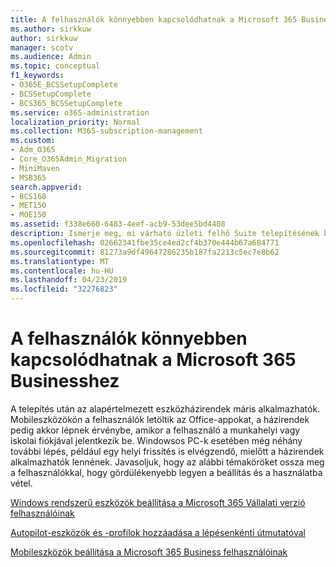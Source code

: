 ```yaml
---
title: A felhasználók könnyebben kapcsolódhatnak a Microsoft 365 Businesshez
ms.author: sirkkuw
author: sirkkuw
manager: scotv
ms.audience: Admin
ms.topic: conceptual
f1_keywords:
- O365E_BCSSetupComplete
- BCSSetupComplete
- BCS365_BCSSetupComplete
ms.service: o365-administration
localization_priority: Normal
ms.collection: M365-subscription-management
ms.custom:
- Adm_O365
- Core_O365Admin_Migration
- MiniMaven
- MSB365
search.appverid:
- BCS160
- MET150
- MOE150
ms.assetid: f338e660-6483-4eef-acb9-53dee5bd4408
description: Ismerje meg, mi várható üzleti felhő Suite telepítésének befejezése után.
ms.openlocfilehash: 02662341fbe35ce4ed2cf4b370e444b67a684771
ms.sourcegitcommit: 81273a9df49647286235b187fa2213c5ec7e8b62
ms.translationtype: MT
ms.contentlocale: hu-HU
ms.lasthandoff: 04/23/2019
ms.locfileid: "32276823"
---
```

# <a name="help-users-connect-to-microsoft-365-business"></a>A felhasználók könnyebben kapcsolódhatnak a Microsoft 365 Businesshez

A telepítés után az alapértelmezett eszközházirendek máris alkalmazhatók. Mobileszközökön a felhasználók letöltik az Office-appokat, a házirendek pedig akkor lépnek érvénybe, amikor a felhasználó a munkahelyi vagy iskolai fiókjával jelentkezik be. Windowsos PC-k esetében még néhány további lépés, például egy helyi frissítés is elvégzendő, mielőtt a házirendek alkalmazhatók lennének. Javasoljuk, hogy az alábbi témaköröket ossza meg a felhasználókkal, hogy gördülékenyebb legyen a beállítás és a használatba vétel.
  
[Windows rendszerű eszközök beállítása a Microsoft 365 Vállalati verzió felhasználóinak](set-up-windows-devices.md)
  
[Autopilot-eszközök és -profilok hozzáadása a lépésenkénti útmutatóval](add-autopilot-devices-and-profile.md)
  
[Mobileszközök beállítása a Microsoft 365 Business felhasználóinak](set-up-mobile-devices.md)
  

